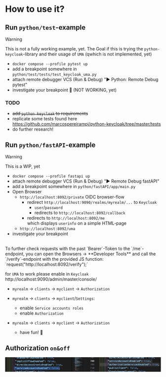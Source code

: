 
# How to use it?

## Run `python/test`-example

> [!WARNING]
> This is not a fully working example, yet.
> The Goal if this is trying the `python-keycloak`-library and their usage of `UMA` (qwhich is not implemented, yet)

- `docker compose --profile pytest up`
- add a breakpoint somewhere in `python/test/tests/test_keycloak_uma.py`
- attach remote debugger VCS (Run & Debug) "► Python: Remote Debug pytest"
- investigate your breakpoint 🤞 (NOT WORKING, yet)

### TODO

- ~~add `python-keycloak` to requirements~~
- replicate some tests found here https://github.com/marcospereirampj/python-keycloak/tree/master/tests
- do further research!

## Run `python/fastAPI`-example

> [!WARNING]
> This is a WIP, yet

- `docker compose --profile fastapi up`
- attach remote debugger VCS (Run & Debug) "► Remote Debug fastAPI"
- add a breakpoint somewhere in `python/fastAPI/app/main.py`
- Open Browser
    - `http://localhost:8092/private` OIDC browser-flow
        - redirect `http://localhost:9090/realms/myrealm/...` to `Keycloak`
            - `user`/`password`
            - redirects to `http://localhost:8092/callback`
        - redirects to `http://localhost:8092/me`<br>
        which displays `userinfo` on a simple HTML-page
    - `http://localhost:8092/uma`
- investigate your breakpoint
<br>
To further check requests with the past `Bearer`-Token to the `/me`-endpoint,
you can open the Browsers -> **Developer Tools** and call the `/verify`-endpoint
with the provided JS function:<br>
 `request("http://localhost:8092/verify");`




for `UMA` to work please enable in `Keycloak` http://localhost:9090/admin/master/console/

- `myrealm` -> `clients` -> `myclient` -> `Authorization`
- `myrealm` -> `clients` -> `myclient`/`Settings`:
  - enable `Service accounts roles`
  - enable `Authorization`
- `myrealm` -> `clients` -> `myclient` -> `Authorization`


  - have fun! 🥳

## Authorization `on&off`

![JSON with & without Authorization](docs/assets/diff_client_authorization.png)
